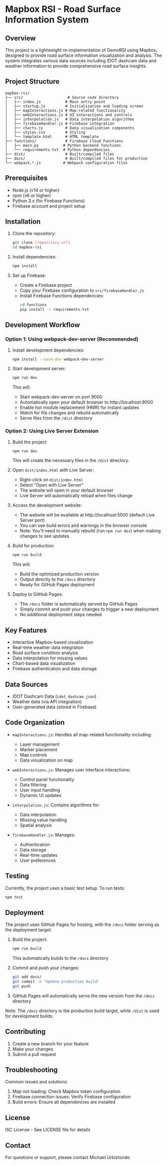 # Mapbox RSI - Road Surface Information System

## Overview

This project is a lightweight re-implementation of DemoRSI using Mapbox, designed to provide road surface information visualization and analysis. The system integrates various data sources including IDOT dashcam data and weather information to provide comprehensive road surface insights.

## Project Structure

```
mapbox-rsi/
├── src/                    # Source code directory
│   ├── index.js           # Main entry point
│   ├── startup.js         # Initialization and loading screen
│   ├── mapInteractions.js # Map-related functionality
│   ├── webInteractions.js # UI interactions and controls
│   ├── interpolation.js   # Data interpolation algorithms
│   ├── firebaseHandler.js # Firebase integration
│   ├── charts.js          # Data visualization components
│   ├── styles.css         # Styling
│   └── template.html      # HTML template
├── functions/             # Firebase Cloud Functions
│   ├── main.py           # Python backend functions
│   └── requirements.txt  # Python dependencies
├── dist/                  # Built/compiled files
├── docs/                  # Built/compiled files for production
└── webpack.*.js          # Webpack configuration files
```

## Prerequisites

- Node.js (v14 or higher)
- npm (v6 or higher)
- Python 3.x (for Firebase Functions)
- Firebase account and project setup

## Installation

1. Clone the repository:

   ```bash
   git clone [repository-url]
   cd mapbox-rsi
   ```

2. Install dependencies:

   ```bash
   npm install
   ```

3. Set up Firebase:
   - Create a Firebase project
   - Copy your Firebase configuration to `src/firebaseHandler.js`
   - Install Firebase Functions dependencies:
     ```bash
     cd functions
     pip install -r requirements.txt
     ```

## Development Workflow

### Option 1: Using webpack-dev-server (Recommended)

1. Install development dependencies:

   ```bash
   npm install --save-dev webpack-dev-server
   ```

2. Start development server:
   ```bash
   npm run dev
   ```
   This will:
   - Start webpack-dev-server on port 9000
   - Automatically open your default browser to http://localhost:9000
   - Enable hot module replacement (HMR) for instant updates
   - Watch for file changes and rebuild automatically
   - Serve files from the `/dist` directory

### Option 2: Using Live Server Extension

1. Build the project:

   ```bash
   npm run dev
   ```

   This will create the necessary files in the `/dist` directory.

2. Open `dist/index.html` with Live Server:

   - Right-click on `dist/index.html`
   - Select "Open with Live Server"
   - The website will open in your default browser
   - Live Server will automatically reload when files change

3. Access the development website:

   - The website will be available at http://localhost:5500 (default Live Server port)
   - You can see build errors and warnings in the browser console
   - Note: You'll need to manually rebuild (run `npm run dev`) when making changes to see updates

4. Build for production:

   ```bash
   npm run build
   ```

   This will:

   - Build the optimized production version
   - Output directly to the `/docs` directory
   - Ready for GitHub Pages deployment

5. Deploy to GitHub Pages:
   - The `/docs` folder is automatically served by GitHub Pages
   - Simply commit and push your changes to trigger a new deployment
   - No additional deployment steps needed

## Key Features

- Interactive Mapbox-based visualization
- Real-time weather data integration
- Road surface condition analysis
- Data interpolation for missing values
- Chart-based data visualization
- Firebase authentication and data storage

## Data Sources

- IDOT Dashcam Data (`idot_dashcam.json`)
- Weather data (via API integration)
- User-generated data (stored in Firebase)

## Code Organization

- `mapInteractions.js`: Handles all map-related functionality including:

  - Layer management
  - Marker placement
  - Map controls
  - Data visualization on map

- `webInteractions.js`: Manages user interface interactions:

  - Control panel functionality
  - Data filtering
  - User input handling
  - Dynamic UI updates

- `interpolation.js`: Contains algorithms for:

  - Data interpolation
  - Missing value handling
  - Spatial analysis

- `firebaseHandler.js`: Manages:
  - Authentication
  - Data storage
  - Real-time updates
  - User preferences

## Testing

Currently, the project uses a basic test setup. To run tests:

```bash
npm test
```

## Deployment

The project uses GitHub Pages for hosting, with the `/docs` folder serving as the deployment target:

1. Build the project:

   ```bash
   npm run build
   ```

   This automatically builds to the `/docs` directory

2. Commit and push your changes:

   ```bash
   git add docs/
   git commit -m "Update production build"
   git push
   ```

3. GitHub Pages will automatically serve the new version from the `/docs` directory

Note: The `/docs` directory is the production build target, while `/dist` is used for development builds.

## Contributing

1. Create a new branch for your feature
2. Make your changes
3. Submit a pull request

## Troubleshooting

Common issues and solutions:

1. Map not loading: Check Mapbox token configuration
2. Firebase connection issues: Verify Firebase configuration
3. Build errors: Ensure all dependencies are installed

## License

ISC License - See LICENSE file for details

## Contact

For questions or support, please contact Michael Urbiztondo

